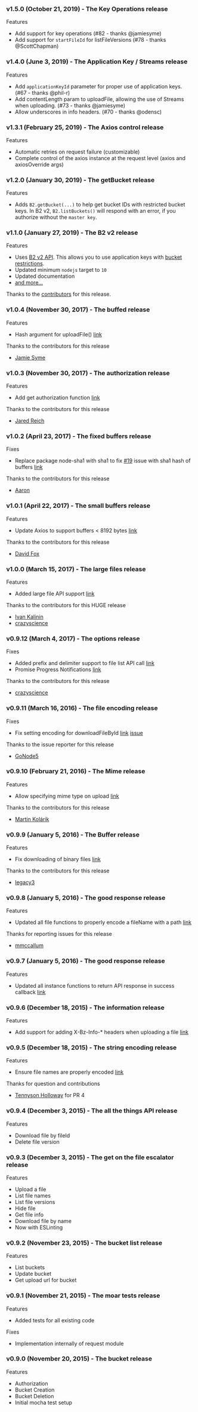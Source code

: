 ### v1.5.0 (October 21, 2019) - The Key Operations release

Features

- Add support for key operations (#82 - thanks @jamiesyme)
- Add support for `startFileId` for listFileVersions (#78 - thanks @ScottChapman)

### v1.4.0 (June 3, 2019) - The Application Key / Streams release

Features

- Add `applicationKeyId` parameter for proper use of application keys. (#67 - thanks @phil-r)
- Add contentLength param to uploadFile, allowing the use of Streams when uploading. (#73 - thanks @jamiesyme)
- Allow underscores in info headers. (#70 - thanks @odensc)

### v1.3.1 (February 25, 2019) - The Axios control release

Features

- Automatic retries on request failure (customizable)
- Complete control of the axios instance at the request level (axios and axiosOverride args)

### v1.2.0 (January 30, 2019) - The getBucket release

Features

- Adds `B2.getBucket(...)` to help get bucket IDs with restricted bucket keys. In B2 v2, `B2.listBuckets()` will respond with an error, if you authorize without the `master key`.

### v1.1.0 (January 27, 2019) - The B2 v2 release

Features

- Uses [B2 v2 API](https://www.backblaze.com/b2/docs/versions.html). This allows you to use application keys with [bucket restrictions](https://www.backblaze.com/b2/docs/application_keys.html#usingRestrictedKeys).
- Updated minimum `nodejs` target to `10`
- Updated documentation
- [and more...](https://github.com/yakovkhalinsky/backblaze-b2/milestone/15?closed=1)

Thanks to the [contributors](https://github.com/yakovkhalinsky/backblaze-b2/graphs/contributors) for this release.

### v1.0.4 (November 30, 2017) - The buffed release

Features
- Hash argument for uploadFile() [link](https://github.com/yakovkhalinsky/backblaze-b2/pull/39)

Thanks to the contributors for this release
- [Jamie Syme](https://github.com/jamiesyme)


### v1.0.3 (November 30, 2017) - The authorization release

Features
- Add get authorization function [link](https://github.com/yakovkhalinsky/backblaze-b2/pull/37)

Thanks to the contributors for this release
- [Jared Reich](https://github.com/jaredreich)


### v1.0.2 (April 23, 2017) - The fixed buffers release

Fixes
- Replace package node-sha1 with sha1 to fix [#19](https://github.com/yakovkhalinsky/backblaze-b2/issues/19) issue with sha1 hash of buffers [link](https://github.com/yakovkhalinsky/backblaze-b2/pull/28)

Thanks to the contributors for this release
- [Aaron](https://github.com/ablankenship10)


### v1.0.1 (April 22, 2017) - The small buffers release

Features
- Update Axios to support buffers < 8192 bytes [link](https://github.com/yakovkhalinsky/backblaze-b2/pull/27)

Thanks to the contributors for this release
- [David Fox](https://github.com/obto)


### v1.0.0 (March 15, 2017) - The large files release

Features
- Added large file API support [link](https://github.com/yakovkhalinsky/backblaze-b2/pull/22)

Thanks to the contributors for this HUGE release
- [Ivan Kalinin](https://github.com/IvanKalinin)
- [crazyscience](https://github.com/crazyscience)


### v0.9.12 (March 4, 2017) - The options release

Fixes
- Added prefix and delimiter support to file list API call [link](https://github.com/yakovkhalinsky/backblaze-b2/pull/20)
- Promise Progress Notifications
[link](https://github.com/yakovkhalinsky/backblaze-b2/pull/21)

Thanks to the contributors for this release
- [crazyscience](https://github.com/crazyscience)


### v0.9.11 (March 16, 2016) - The file encoding release

Fixes
- Fix setting encoding for downloadFileById [link](https://github.com/yakovkhalinsky/backblaze-b2/pull/16) [issue](https://github.com/yakovkhalinsky/backblaze-b2/issues/15)

Thanks to the issue reporter for this release
- [GoNode5](https://github.com/GoNode5)


### v0.9.10 (February 21, 2016) - The Mime release

Features
- Allow specifying mime type on upload [link](https://github.com/yakovkhalinsky/backblaze-b2/pull/14)

Thanks to the contributors for this release
- [Martin Kolárik](https://github.com/MartinKolarik)


### v0.9.9 (January 5, 2016) - The Buffer release

Features
- Fix downloading of binary files [link](https://github.com/yakovkhalinsky/backblaze-b2/pull/11)

Thanks to the contributors for this release
- [legacy3](https://github.com/legacy3)


### v0.9.8 (January 5, 2016) - The good response release

Features
- Updated all file functions to properly encode a fileName with a path [link](https://github.com/yakovkhalinsky/backblaze-b2/pull/10)

Thanks for reporting issues for this release
- [mmccallum](https://github.com/mmccallum)


### v0.9.7 (January 5, 2016) - The good response release

Features
- Updated all instance functions to return API response in success callback [link](https://github.com/yakovkhalinsky/backblaze-b2/pull/8)


### v0.9.6 (December 18, 2015) - The information release

Features
- Add support for adding X-Bz-Info-* headers when uploading a file [link](https://github.com/yakovkhalinsky/backblaze-b2/pull/6)


### v0.9.5 (December 18, 2015) - The string encoding release

Features
- Ensure file names are properly encoded [link](https://github.com/yakovkhalinsky/backblaze-b2/pull/4)

Thanks for question and contributions
- [Tennyson Holloway](https://github.com/tennysonholloway) for PR 4


### v0.9.4 (December 3, 2015) - The all the things API release

Features
- Download file by fileId
- Delete file version


### v0.9.3 (December 3, 2015) - The get on the file escalator release

Features
- Upload a file
- List file names
- List file versions
- Hide file
- Get file info
- Download file by name
- Now with ESLinting


### v0.9.2 (November 23, 2015) - The bucket list release

Features
- List buckets
- Update bucket
- Get upload url for bucket


### v0.9.1 (November 21, 2015) - The moar tests release

Features
- Added tests for all existing code

Fixes
- Implementation internally of request module

### v0.9.0 (November 20, 2015) - The bucket release

Features
- Authorization
- Bucket Creation
- Bucket Deletion
- Initial mocha test setup
